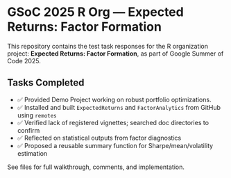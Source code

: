 # GSoC 2025 R Org — Expected Returns: Factor Formation

This repository contains the test task responses for the R organization project: **Expected Returns: Factor Formation**, as part of Google Summer of Code 2025.

## Tasks Completed

- ✅ Provided Demo Project working on robust portfolio optimizations. 
- ✅ Installed and built `ExpectedReturns` and `FactorAnalytics` from GitHub using `remotes`
- ✅ Verified lack of registered vignettes; searched doc directories to confirm
- ✅ Reflected on statistical outputs from factor diagnostics
- ✅ Proposed a reusable summary function for Sharpe/mean/volatility estimation

See files for full walkthrough, comments, and implementation.
